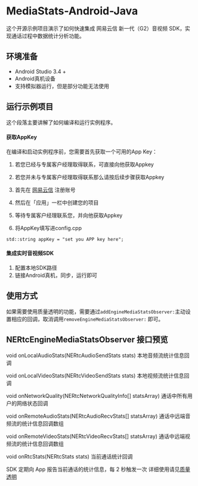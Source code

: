 # MediaStats-Android-Java这个开源示例项目演示了如何快速集成 网易云信 新一代（G2）音视频 SDK，实现通话过程中数据统计分析功能。## 环境准备- Android Studio 3.4 +- Android真机设备- 支持模拟器运行，但是部分功能无法使用## 运行示例项目这个段落主要讲解了如何编译和运行实例程序。#### 获取AppKey在编译和启动实例程序前，您需要首先获取一个可用的App Key：1. 若您已经与专属客户经理取得联系，可直接向他获取Appkey2. 若您并未与专属客户经理取得联系那么请按后续步骤获取Appkey3. 首先在 [网易云信](https://id.163yun.com/register?h=media&t=media&clueFrom=nim&from=bdjjnim0035&referrer=https://app.yunxin.163.com/?clueFrom=nim&from=bdjjnim0035) 注册账号4. 然后在「应用」一栏中创建您的项目5. 等待专属客户经理联系您，并向他获取Appkey6. 将AppKey填写进config.cpp```std::string appKey = "set you APP key here";```#### 集成实时音视频SDK1. 配置本地SDK路径2. 链接Android真机，同步，运行即可## 使用方式如果需要使用质量透明的功能，需要通过`addEngineMediaStatsObserver:`主动设置相应的回调，取消调用`removeEngineMediaStatsObserver:` 即可。## NERtcEngineMediaStatsObserver 接口预览void	onLocalAudioStats(NERtcAudioSendStats stats)本地音频流统计信息回调void	onLocalVideoStats(NERtcVideoSendStats stats)本地视频流统计信息回调void	onNetworkQuality(NERtcNetworkQualityInfo[] statsArray)通话中所有用户的网络状态回调void	onRemoteAudioStats(NERtcAudioRecvStats[] statsArray)通话中远端音频流的统计信息回调数组void	onRemoteVideoStats(NERtcVideoRecvStats[] statsArray)通话中远端视频流的统计信息回调数组void	onRtcStats(NERtcStats stats)当前通话统计回调SDK 定期向 App 报告当前通话的统计信息，每 2 秒触发一次详细使用请见[质量透明](https://dev.yunxin.163.com/docs/product/%E9%9F%B3%E8%A7%86%E9%A2%91%E9%80%9A%E8%AF%9DG2/SDK%E5%BC%80%E5%8F%91%E9%9B%86%E6%88%90/Android%E5%BC%80%E5%8F%91%E9%9B%86%E6%88%90/%E8%B4%A8%E9%87%8F%E9%80%8F%E6%98%8E)